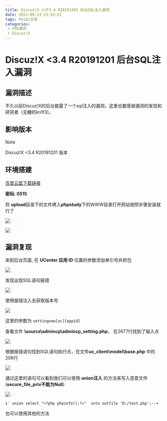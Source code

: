 ```yaml
---
title: Discuz!X 小于3.4 R20191201 后台SQL注入漏洞
date: 2021-09-23 23:55:51
tags: PeiQi文库
categories:
 - CMS漏洞
 - Discuz!X
---
```


# Discuz!X <3.4 R20191201 后台SQL注入漏洞

## 漏洞描述

不久以前Discuz!X的后台披露了一个sql注入的漏洞，这里也要感谢漏洞的发现和研究者（无糖的kn1f3)。

## 影响版本

> [!NOTE]
>
> Discuz!X <3.4 R20191201 版本

## 环境搭建

[百度云盘下载链接](https://pan.baidu.com/s/1qcxgSp20tVGQ3oqts-kNTA)

**密码: 0515**

将 **upload**目录下的文件拷入**phpstudy**下的WWW目录打开网站按照步骤安装就行了

![](/img/20210924015650964381.png)

![](/img/20210924015651651032.png)

## 漏洞复现

来到后台页面, 在 **UCenter 应用 ID** 位置的参数添加单引号并抓包

![](/img/20210924015651859183.png)

发现出现SQL语句报错

![](/img/20210924015652094885.png)

使用报错注入去获取版本号

![](/img/20210924015652329747.png)

这里的参数为 `settingnew[uc][appid]`

查看文件 **\source\admincp\admincp_setting.php**， 在2677行找到了输入点

![](/img/20210924015652620957.png)

根据报错语句找到SQL语句执行点，在文件**uc_client\model\base.php** 中的 206行

![](/img/20210924015653101336.png)

通过这里的语句可以看到我们可以使用 **union注入** 的方法来写入恶意文件(**secure_file_priv不能为Null**)

![](/img/20210924015653504469.png)

```
1' union select "<?php phpinfo();?>"  into outfile 'D:/test.php';--+
```

也可以使用其他的方法

